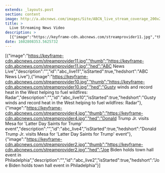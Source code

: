 ```yaml
--- 
extends: _layouts.post 
section: content 
image: http://a.abcnews.com/images/Site/ABCN_live_stream_coverage_200x200.jpg 
title: > 
  Live Streaming News Video 
description: > 
  [{"image":"https://keyframe-cdn.abcnews.com/streamprovider11.jpg","thumb":"https://keyframe-cdn.abcnews.com/streamprovider11.jpg","hed":"ABC News Live","description":"","id":"abc_live11","isStarted":true,"hedshort":"ABC News Live"},{"image":"https://keyframe-cdn.abcnews.com/streamprovider10.jpg","thumb":"https://keyframe-cdn.abcnews.com/streamprovider10.jpg","hed":"Gusty winds and record heat in the West helping to fuel wildfires: Radar","description":"","id":"abc_live10","isStarted":true,"hedshort":"Gusty winds and record heat in the West helping to fuel wildfires: Radar"},{"image":"https://keyframe-cdn.abcnews.com/streamprovider4.jpg","thumb":"https://keyframe-cdn.abcnews.com/streamprovider4.jpg","hed":"Donald Trump Jr. visits Mesa for 'Latter Day Saints for Trump' event","description":"","id":"abc_live4","isStarted":true,"hedshort":"Donald Trump Jr. visits Mesa for 'Latter Day Saints for Trump' event"},{"image":"https://keyframe-cdn.abcnews.com/streamprovider2.jpg","thumb":"https://keyframe-cdn.abcnews.com/streamprovider2.jpg","hed":"Joe Biden holds town hall event in Philadelphia","description":"","id":"abc_live2","isStarted":true,"hedshort":"Joe Biden holds town hall event in Philadelphia"}] 
date: 1602808353.5625732 
--- 
```

[{"image":"https://keyframe-cdn.abcnews.com/streamprovider11.jpg","thumb":"https://keyframe-cdn.abcnews.com/streamprovider11.jpg","hed":"ABC News Live","description":"","id":"abc_live11","isStarted":true,"hedshort":"ABC News Live"},{"image":"https://keyframe-cdn.abcnews.com/streamprovider10.jpg","thumb":"https://keyframe-cdn.abcnews.com/streamprovider10.jpg","hed":"Gusty winds and record heat in the West helping to fuel wildfires: Radar","description":"","id":"abc_live10","isStarted":true,"hedshort":"Gusty winds and record heat in the West helping to fuel wildfires: Radar"},{"image":"https://keyframe-cdn.abcnews.com/streamprovider4.jpg","thumb":"https://keyframe-cdn.abcnews.com/streamprovider4.jpg","hed":"Donald Trump Jr. visits Mesa for 'Latter Day Saints for Trump' event","description":"","id":"abc_live4","isStarted":true,"hedshort":"Donald Trump Jr. visits Mesa for 'Latter Day Saints for Trump' event"},{"image":"https://keyframe-cdn.abcnews.com/streamprovider2.jpg","thumb":"https://keyframe-cdn.abcnews.com/streamprovider2.jpg","hed":"Joe Biden holds town hall event in Philadelphia","description":"","id":"abc_live2","isStarted":true,"hedshort":"Joe Biden holds town hall event in Philadelphia"}]